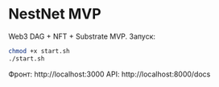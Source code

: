 # NestNet MVP

Web3 DAG + NFT + Substrate MVP. Запуск:

```bash
chmod +x start.sh
./start.sh
```

Фронт: http://localhost:3000
API: http://localhost:8000/docs